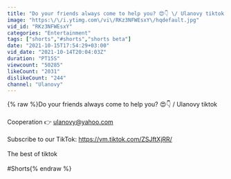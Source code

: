 ```yaml
---
title: "Do your friends always come to help you? 😍👇 \/ Ulanovy tiktok #Shorts"
image: "https:\/\/i.ytimg.com\/vi\/RKz3NFWEsxY\/hqdefault.jpg"
vid_id: "RKz3NFWEsxY"
categories: "Entertainment"
tags: ["shorts","#shorts","shorts beta"]
date: "2021-10-15T17:54:29+03:00"
vid_date: "2021-10-14T20:04:03Z"
duration: "PT15S"
viewcount: "50285"
likeCount: "2031"
dislikeCount: "244"
channel: "Ulanovy"
---
```

{% raw %}Do your friends always come to help you? 😍👇 / Ulanovy tiktok<br /><br />Cooperation 👉 ulanovy@yahoo.com<br /><br />Subscribe to our TikTok: <a rel="nofollow" target="blank" href="https://vm.tiktok.com/ZSJftXjRR/">https://vm.tiktok.com/ZSJftXjRR/</a><br /><br />The best of tiktok<br /><br />#Shorts{% endraw %}
